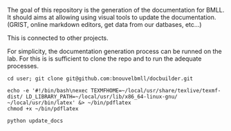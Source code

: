 The goal of this repository is the generation of the documentation for BMLL.
It should aims at allowing using visual tools to update the documentation.
(GRIST, online markdown editors, get data from our datbases, etc...) 

This is connected to other projects.

For simplicity, the documentation generation process can be runned on the lab.
For this is is sufficient to clone the repo and to run the adequate processes.

```
cd user; git clone git@github.com:bnouvelbmll/docbuilder.git

echo -e '#!/bin/bash\nexec TEXMFHOME=~/local/usr/share/texlive/texmf-dist/ LD_LIBRARY_PATH=~/local/usr/lib/x86_64-linux-gnu/ ~/local/usr/bin/latex' &> ~/bin/pdflatex
chmod +x ~/bin/pdflatex

python update_docs
```